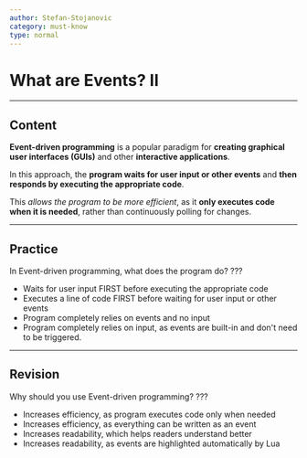 ```yaml
---
author: Stefan-Stojanovic
category: must-know
type: normal
---
```


# What are Events? II

---
## Content

**Event-driven programming** is a popular paradigm for **creating graphical user interfaces (GUIs)** and other **interactive applications**.

In this approach, the **program waits for user input or other events** and **then responds by executing the appropriate code**. 

This *allows the program to be more efficient*, as it **only executes code when it is needed**, rather than continuously polling for changes.

---

## Practice

In Event-driven programming, what does the program do? ???

- Waits for user input FIRST before executing the appropriate code
- Executes a line of code FIRST before waiting for user input or other events
- Program completely relies on events and no input
- Program completely relies on input, as events are built-in and don't need to be triggered.

---

## Revision

Why should you use Event-driven programming? ???

- Increases efficiency, as program executes code only when needed
- Increases efficiency, as everything can be written as an event
- Increases readability, which helps readers understand better
- Increases readability, as events are highlighted automatically by Lua